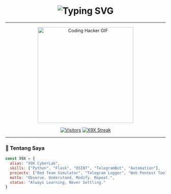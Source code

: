 <h1 align="center">
  <img src="https://readme-typing-svg.demolab.com?font=Fira+Code&duration=3000&pause=1000&color=00FFF0&center=true&vCenter=true&width=435&lines=👾+X9X+LAB+ONLINE;🛠️+Hacking+%26+Cyber+Research;⚙️+Security+Automation+System;🔒+For+Educational+Use+Only" alt="Typing SVG" />
</h1>

---

<p align="center">
  <img src="https://media.giphy.com/media/qgQUggAC3Pfv687qPC/giphy.gif" width="300" alt="Coding Hacker GIF" />
</p>

<p align="center">
  <a href="#"><img alt="Visitors" src="https://komarev.com/ghpvc/?username=X9X&style=for-the-badge&label=PROFILE+VIEWS&color=00fff0"/></a>
  <a href="#"><img alt="X9X Streak" src="https://streak-stats.demolab.com?user=X9X&theme=tokyonight&hide_border=true"/></a>
</p>

---

### 🧬 Tentang Saya
```js
const X9X = {
  alias: "X9X CyberLab",
  skills: ["Python", "Flask", "OSINT", "TelegramBot", "Automation"],
  projects: ["Red Team Simulator", "Telegram Logger", "Web Pentest Tools"],
  motto: "Observe. Understand. Modify. Repeat.",
  status: "Always Learning, Never Settling."
}
